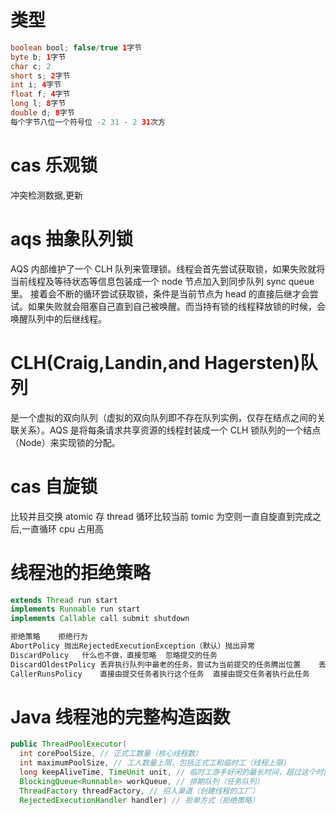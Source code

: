 # 类型

```java
boolean bool; false/true 1字节
byte b; 1字节
char c; 2
short s; 2字节
int i; 4字节
float f; 4字节
long l; 8字节
double d; 8字节
每个字节八位一个符号位 -2 31 - 2 31次方
```

# cas 乐观锁

冲突检测数据,更新

# aqs 抽象队列锁

AQS 内部维护了一个 CLH 队列来管理锁。线程会首先尝试获取锁，如果失败就将当前线程及等待状态等信息包装成一个 node 节点加入到同步队列 sync queue 里。 接着会不断的循环尝试获取锁，条件是当前节点为 head 的直接后继才会尝试。如果失败就会阻塞自己直到自己被唤醒。而当持有锁的线程释放锁的时候，会唤醒队列中的后继线程。

# CLH(Craig,Landin,and Hagersten)队列

是一个虚拟的双向队列（虚拟的双向队列即不存在队列实例，仅存在结点之间的关联关系）。AQS 是将每条请求共享资源的线程封装成一个 CLH 锁队列的一个结点（Node）来实现锁的分配。

# cas 自旋锁

比较并且交换 atomic 存 thread 循环比较当前 tomic 为空则一直自旋直到完成之后,一直循环 cpu 占用高

# 线程池的拒绝策略

```java
extends Thread run start
implements Runnable run start
implements Callable call submit shutdown

拒绝策略	拒绝行为
AbortPolicy	抛出RejectedExecutionException（默认）抛出异常
DiscardPolicy	什么也不做，直接忽略	忽略提交的任务
DiscardOldestPolicy	丢弃执行队列中最老的任务，尝试为当前提交的任务腾出位置    丢弃老的任务,将新任务排进队列
CallerRunsPolicy	直接由提交任务者执行这个任务  直接由提交任务者执行此任务

```

# Java 线程池的完整构造函数

```java
public ThreadPoolExecutor(
  int corePoolSize, // 正式工数量（核心线程数）
  int maximumPoolSize, // 工人数量上限，包括正式工和临时工（线程上限)
  long keepAliveTime, TimeUnit unit, // 临时工游手好闲的最长时间，超过这个时间将被解雇(非核心线程最大生命期)
  BlockingQueue<Runnable> workQueue, // 排期队列（任务队列）
  ThreadFactory threadFactory, // 招人渠道（创建线程的工厂）
  RejectedExecutionHandler handler) // 拒单方式（拒绝策略）
```
